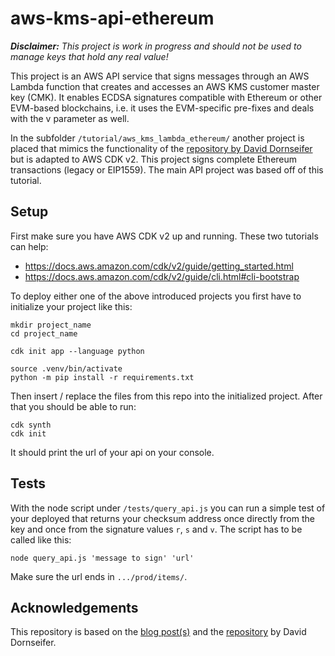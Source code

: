 # aws-kms-api-ethereum

***Disclaimer:** This project is work in progress and should not be used to manage keys that hold any real value!*

This project is an AWS API service that signs messages through an AWS Lambda function that creates and accesses an AWS KMS customer master key (CMK). It enables ECDSA signatures compatible with Ethereum or other EVM-based blockchains, i.e. it uses the EVM-specific pre-fixes and deals with the v parameter as well. 

In the subfolder `/tutorial/aws_kms_lambda_ethereum/` another project is placed that mimics the functionality of the [repository by David Dornseifer](https://github.com/aws-samples/aws-kms-ethereum-accounts) but is adapted to AWS CDK v2. This project signs complete Ethereum transactions (legacy or EIP1559). The main API project was based off of this tutorial.


## Setup

First make sure you have AWS CDK v2 up and running. These two tutorials can help: 

- https://docs.aws.amazon.com/cdk/v2/guide/getting_started.html
- https://docs.aws.amazon.com/cdk/v2/guide/cli.html#cli-bootstrap

To deploy either one of the above introduced projects you first have to initialize your project like this:

```
mkdir project_name
cd project_name

cdk init app --language python

source .venv/bin/activate 
python -m pip install -r requirements.txt
```

Then insert / replace the files from this repo into the initialized project. After that you should be able to run: 

```
cdk synth
cdk init
```

It should print the url of your api on your console. 

## Tests

With the node script under `/tests/query_api.js` you can run a simple test of your deployed that returns your checksum address once directly from the key and once from the signature values `r`, `s` and `v`. The script has to be called like this:

```
node query_api.js 'message to sign' 'url'
```

Make sure the url ends in `.../prod/items/`.

## Acknowledgements

This repository is based on the [blog post(s)](https://aws.amazon.com/de/blogs/database/part1-use-aws-kms-to-securely-manage-ethereum-accounts/) and the [repository](https://github.com/aws-samples/aws-kms-ethereum-accounts) by David Dornseifer.
